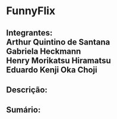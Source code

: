 # FunnyFlix

## Integrantes: <br> Arthur Quintino de Santana <br> Gabriela Heckmann <br> Henry Morikatsu Hiramatsu <br> Eduardo Kenji Oka Choji

## Descrição:

## Sumário:




